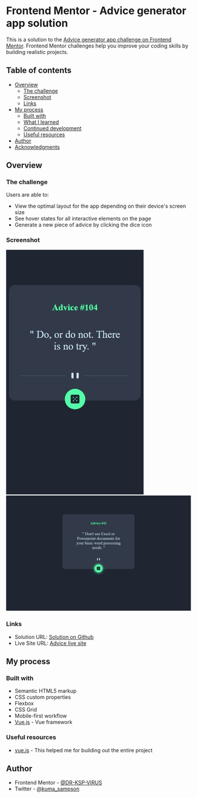 # Frontend Mentor - Advice generator app solution

This is a solution to the [Advice generator app challenge on Frontend Mentor](https://www.frontendmentor.io/challenges/advice-generator-app-QdUG-13db). Frontend Mentor challenges help you improve your coding skills by building realistic projects.

## Table of contents

- [Overview](#overview)
  - [The challenge](#the-challenge)
  - [Screenshot](#screenshot)
  - [Links](#links)
- [My process](#my-process)
  - [Built with](#built-with)
  - [What I learned](#what-i-learned)
  - [Continued development](#continued-development)
  - [Useful resources](#useful-resources)
- [Author](#author)
- [Acknowledgments](#acknowledgments)


## Overview

### The challenge

Users are able to:

- View the optimal layout for the app depending on their device's screen size
- See hover states for all interactive elements on the page
- Generate a new piece of advice by clicking the dice icon

### Screenshot

![mobile solution view](./design/mobile_view.jpeg)
![desktop solution view](./design/desktop_view_active.jpeg)

### Links

- Solution URL: [Solution on Github](https://github.com/DR-KSP-VIRUS/advice-generator-app)
- Live Site URL: [Advice live site](https://advice-generator-app-onmm.vercel.app/)

## My process

### Built with

- Semantic HTML5 markup
- CSS custom properties
- Flexbox
- CSS Grid
- Mobile-first workflow
- [Vue.js](https://nextjs.org/) - Vue framework


### Useful resources

- [vue.js](https://vuejs.org) - This helped me for building out the entire project


## Author

- Frontend Mentor - [@DR-KSP-VIRUS](https://www.frontendmentor.io/profile/DR-KSP-VIRUS)
- Twitter - [@kuma_sampson](https://x.com/kuma_sampson)

